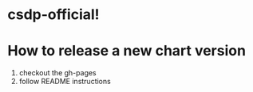 # csdp-official!

# How to release a new chart version
1. checkout the gh-pages
2. follow README instructions
